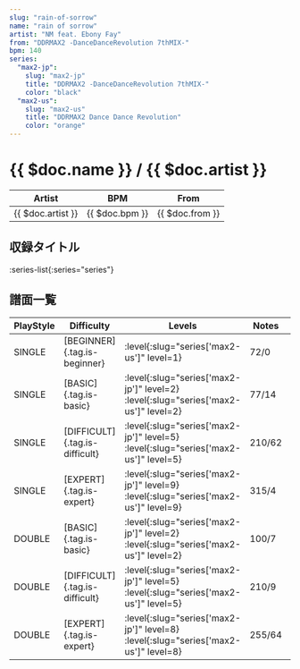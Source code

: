 ```yaml
---
slug: "rain-of-sorrow"
name: "rain of sorrow"
artist: "NM feat. Ebony Fay"
from: "DDRMAX2 -DanceDanceRevolution 7thMIX-"
bpm: 140
series:
  "max2-jp":
    slug: "max2-jp"
    title: "DDRMAX2 -DanceDanceRevolution 7thMIX-"
    color: "black"
  "max2-us":
    slug: "max2-us"
    title: "DDRMAX2 Dance Dance Revolution"
    color: "orange"
---
```


# {{ $doc.name }} / {{ $doc.artist }}

|Artist|BPM|From|
|------|---|----|
|{{ $doc.artist }}|{{ $doc.bpm }}|{{ $doc.from }}|

## 収録タイトル

:series-list{:series="series"}

## 譜面一覧

|PlayStyle|Difficulty|Levels|Notes|Movie|
|---------|----------|------|-----|-----|
|SINGLE|[BEGINNER]{.tag.is-beginner}|:level{:slug="series['max2-us']" level=1}|72/0||
|SINGLE|[BASIC]{.tag.is-basic}|:level{:slug="series['max2-jp']" level=2} :level{:slug="series['max2-us']" level=2}|77/14||
|SINGLE|[DIFFICULT]{.tag.is-difficult}|:level{:slug="series['max2-jp']" level=5} :level{:slug="series['max2-us']" level=5}|210/62||
|SINGLE|[EXPERT]{.tag.is-expert}|:level{:slug="series['max2-jp']" level=9} :level{:slug="series['max2-us']" level=9}|315/4||
|DOUBLE|[BASIC]{.tag.is-basic}|:level{:slug="series['max2-jp']" level=2} :level{:slug="series['max2-us']" level=2}|100/7||
|DOUBLE|[DIFFICULT]{.tag.is-difficult}|:level{:slug="series['max2-jp']" level=5} :level{:slug="series['max2-us']" level=5}|210/9||
|DOUBLE|[EXPERT]{.tag.is-expert}|:level{:slug="series['max2-jp']" level=8} :level{:slug="series['max2-us']" level=8}|255/64||
